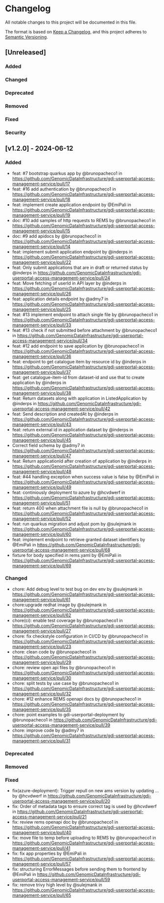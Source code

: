 <!--
SPDX-FileCopyrightText: 2024 PNED G.I.E.

SPDX-License-Identifier: CC-BY-4.0
-->

# Changelog

All notable changes to this project will be documented in this file.

The format is based on [Keep a Changelog](https://keepachangelog.com/en/1.1.0/),
and this project adheres to [Semantic Versioning](https://semver.org/spec/v2.0.0.html).

## [Unreleased]

### Added

### Changed

### Deprecated

### Removed

### Fixed

### Security

## [v1.2.0] - 2024-06-12

### Added

- feat: #7 bootstrap quarkus app by @brunopacheco1 in https://github.com/GenomicDataInfrastructure/gdi-userportal-access-management-service/pull/17
- feat: #16 add authentication by @brunopacheco1 in https://github.com/GenomicDataInfrastructure/gdi-userportal-access-management-service/pull/18
- feat: implement create application endpoint by @EmiPali in https://github.com/GenomicDataInfrastructure/gdi-userportal-access-management-service/pull/19
- doc: #10 add samples of http requests to REMS by @brunopacheco1 in https://github.com/GenomicDataInfrastructure/gdi-userportal-access-management-service/pull/15
- doc: #9 add apidocs by @brunopacheco1 in https://github.com/GenomicDataInfrastructure/gdi-userportal-access-management-service/pull/14
- feat: implement submit application endpoint by @inderps in https://github.com/GenomicDataInfrastructure/gdi-userportal-access-management-service/pull/22
- feat: Only submit applications that are in draft or returned status by @inderps in https://github.com/GenomicDataInfrastructure/gdi-userportal-access-management-service/pull/24
- feat: Move fetching of userId in API layer by @inderps in https://github.com/GenomicDataInfrastructure/gdi-userportal-access-management-service/pull/26
- feat: application details endpoint by @admy7 in https://github.com/GenomicDataInfrastructure/gdi-userportal-access-management-service/pull/25
- feat: #13 implement endpoint to attach single file by @brunopacheco1 in https://github.com/GenomicDataInfrastructure/gdi-userportal-access-management-service/pull/33
- feat: #13 check if not submitted before attachment by @brunopacheco1 in https://github.com/GenomicDataInfrastructure/gdi-userportal-access-management-service/pull/34
- feat: #12 add endpoint to save application by @brunopacheco1 in https://github.com/GenomicDataInfrastructure/gdi-userportal-access-management-service/pull/36
- feat: endpoint to get catalogue item by resource id by @inderps in https://github.com/GenomicDataInfrastructure/gdi-userportal-access-management-service/pull/37
- feat: get catalogue-item-id from dataset-id and use that to create application by @inderps in https://github.com/GenomicDataInfrastructure/gdi-userportal-access-management-service/pull/38
- feat: Return datasets along with application in ListedApplication by @inderps in https://github.com/GenomicDataInfrastructure/gdi-userportal-access-management-service/pull/42
- feat: Send description and createdAt by @inderps in https://github.com/GenomicDataInfrastructure/gdi-userportal-access-management-service/pull/43
- feat: return external id in application dataset by @inderps in https://github.com/GenomicDataInfrastructure/gdi-userportal-access-management-service/pull/45
- Correct field schema by @admy7 in https://github.com/GenomicDataInfrastructure/gdi-userportal-access-management-service/pull/47
- feat: Return applicationId after creation of application by @inderps in https://github.com/GenomicDataInfrastructure/gdi-userportal-access-management-service/pull/48
- feat: #44 handling exception when success value is false by @EmiPali in https://github.com/GenomicDataInfrastructure/gdi-userportal-access-management-service/pull/49
- feat: continiously deployment to azure by @hcvdwerf in https://github.com/GenomicDataInfrastructure/gdi-userportal-access-management-service/pull/51
- feat: return 400 when attachment file is null by @brunopacheco1 in https://github.com/GenomicDataInfrastructure/gdi-userportal-access-management-service/pull/52
- feat: run quarkus migration and adjust pom by @sulejmank in https://github.com/GenomicDataInfrastructure/gdi-userportal-access-management-service/pull/60
- feat: implement endpoint to retrieve granted dataset identifiers by @EmiPali in https://github.com/GenomicDataInfrastructure/gdi-userportal-access-management-service/pull/68
- fixture for body specified in rems.yaml by @EmiPali in https://github.com/GenomicDataInfrastructure/gdi-userportal-access-management-service/pull/69

### Changed

- chore: Add debug level to test bug on dev env by @sulejmank in https://github.com/GenomicDataInfrastructure/gdi-userportal-access-management-service/pull/61
- chore:upgrade redhat image by @sulejmank in https://github.com/GenomicDataInfrastructure/gdi-userportal-access-management-service/pull/62
- chore(ci): enable test coverage by @brunopacheco1 in https://github.com/GenomicDataInfrastructure/gdi-userportal-access-management-service/pull/27
- chore: fix checkstyle configuration in CI/CD by @brunopacheco1 in https://github.com/GenomicDataInfrastructure/gdi-userportal-access-management-service/pull/23
- chore: clean code by @brunopacheco1 in https://github.com/GenomicDataInfrastructure/gdi-userportal-access-management-service/pull/29
- chore: review open api files by @brunopacheco1 in https://github.com/GenomicDataInfrastructure/gdi-userportal-access-management-service/pull/30
- chore: split tests by use case by @brunopacheco1 in https://github.com/GenomicDataInfrastructure/gdi-userportal-access-management-service/pull/32
- chore: #12 enhance REMS openapi docs by @brunopacheco1 in https://github.com/GenomicDataInfrastructure/gdi-userportal-access-management-service/pull/35
- chore: point examples to gdi-userportal-deployment by @brunopacheco1 in https://github.com/GenomicDataInfrastructure/gdi-userportal-access-management-service/pull/39
- chore: improve code by @admy7 in https://github.com/GenomicDataInfrastructure/gdi-userportal-access-management-service/pull/31

### Deprecated

### Removed

### Fixed

- fix(azure-deployment): Trigger repull on new ams version by updating … by @hcvdwerf in https://github.com/GenomicDataInfrastructure/gdi-userportal-access-management-service/pull/20
- fix: Order of metadata tags to ensure correct tag is used by @hcvdwerf in https://github.com/GenomicDataInfrastructure/gdi-userportal-access-management-service/pull/21
- fix: review rems openapi doc by @brunopacheco1 in https://github.com/GenomicDataInfrastructure/gdi-userportal-access-management-service/pull/40
- fix: move file to temp before uploading to REMS by @brunopacheco1 in https://github.com/GenomicDataInfrastructure/gdi-userportal-access-management-service/pull/41
- fix: fix app properties by @EmiPali in https://github.com/GenomicDataInfrastructure/gdi-userportal-access-management-service/pull/57
- fix: structuring ErrorMessages before sending them to frontend by @EmiPali in https://github.com/GenomicDataInfrastructure/gdi-userportal-access-management-service/pull/59
- fix: remove trivy high level by @sulejmank in https://github.com/GenomicDataInfrastructure/gdi-userportal-access-management-service/pull/65
